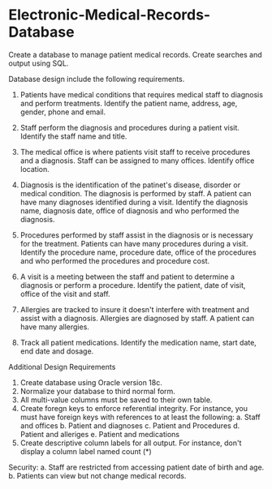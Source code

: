 # Electronic-Medical-Records-Database
Create a database to manage patient medical records. Create searches and output using SQL.

Database design include the following requirements. 

1. Patients have medical conditions that requires medical staff to diagnosis and perform treatments. Identify the patient name, address, age, gender, phone and email.

2. Staff perform the diagnosis and procedures during a patient visit. Identify the staff name and title.

3. The medical office is where patients visit staff to receive procedures and a diagnosis. Staff can be assigned to many offices. Identify office location.

4. Diagnosis is the identification of the patinet's disease, disorder or medical condition. The diagnosis is performed by staff. A patient can have many diagnoses identified during a visit. Identify the diagnosis name, diagnosis date, office of diagnosis and who performed the diagnosis.

5. Procedures performed by staff assist in the diagnosis or is necessary for the treatment. Patients can have many procedures during a visit. Identify the procedure name, procedure date, office of the procedures and who performed the procedures and procedure cost.

6. A visit is a meeting between the staff and patient to determine a diagnosis or perform a procedure. Identify the patient, date of visit, office of the visit and staff.

7. Allergies are tracked to insure it doesn't interfere with treatment and assist with a diagnosis. Allergies are diagnosed by staff. A patient can have many allergies.

8. Track all patient medications. Identify the medication name, start date, end date and dosage. 

Additional Design Requirements

1. Create database using Oracle version 18c.
2. Normalize your database to third normal form.
3. All multi-value columns must be saved to their own table.
4. Create foregn keys to enforce referential integrity. For instance, you must have foreign keys with references to at least the following:
    a. Staff and offices
    b. Patient and diagnoses
    c. Patient and Procedures
    d. Patient and alleriges
    e. Patient and medications
5. Create descriptive column labels for all output. For instance, don't display a column label named count (*)

Security:
    a. Staff are restricted from accessing patient date of birth and age.
    b. Patients can view but not change medical records.
